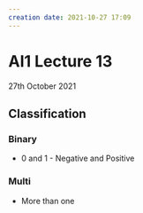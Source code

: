 ```yaml
---
creation date: 2021-10-27 17:09
---
```

#  AI1 Lecture 13
27th October 2021

## Classification
### Binary
- 0 and 1 - Negative and Positive
### Multi
- More than one